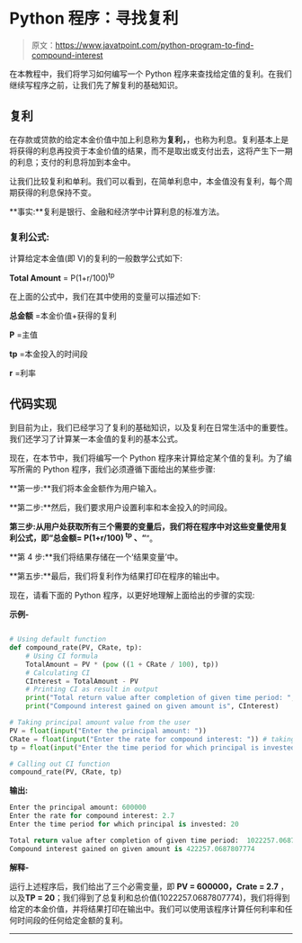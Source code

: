 # Python 程序：寻找复利

> 原文：<https://www.javatpoint.com/python-program-to-find-compound-interest>

在本教程中，我们将学习如何编写一个 Python 程序来查找给定值的复利。在我们继续写程序之前，让我们先了解复利的基础知识。

## 复利

在存款或贷款的给定本金价值中加上利息称为**复利，**，也称为利息。复利基本上是将获得的利息再投资于本金价值的结果，而不是取出或支付出去，这将产生下一期的利息；支付的利息将加到本金中。

让我们比较复利和单利。我们可以看到，在简单利息中，本金值没有复利，每个周期获得的利息保持不变。

**事实:**复利是银行、金融和经济学中计算利息的标准方法。

### 复利公式:

计算给定本金值(即 V)的复利的一般数学公式如下:

**Total Amount** = P(1+r/100)<sup>tp</sup>

在上面的公式中，我们在其中使用的变量可以描述如下:

**总金额** =本金价值+获得的复利

**P** =主值

**tp** =本金投入的时间段

**r** =利率

## 代码实现

到目前为止，我们已经学习了复利的基础知识，以及复利在日常生活中的重要性。我们还学习了计算某一本金值的复利的基本公式。

现在，在本节中，我们将编写一个 Python 程序来计算给定某个值的复利。为了编写所需的 Python 程序，我们必须遵循下面给出的某些步骤:

**第一步:**我们将本金金额作为用户输入。

**第二步:**然后，我们要求用户设置利率和本金投入的时间段。

**第三步:**从用户处获取所有三个需要的变量后，我们将在程序中对这些变量使用复利公式，即**“总金额= P(1+r/100) <sup>tp</sup> 、“**”。

**第 4 步:**我们将结果存储在一个‘结果变量’中。

**第五步:**最后，我们将复利作为结果打印在程序的输出中。

现在，请看下面的 Python 程序，以更好地理解上面给出的步骤的实现:

**示例-**

```py

# Using default function
def compound_rate(PV, CRate, tp):
    # Using CI formula
    TotalAmount = PV * (pow ((1 + CRate / 100), tp))
    # Calculating CI
    CInterest = TotalAmount - PV
    # Printing CI as result in output
    print("Total return value after completion of given time period: ", TotalAmount)
    print("Compound interest gained on given amount is", CInterest)

# Taking principal amount value from the user
PV = float(input("Enter the principal amount: "))
CRate = float(input("Enter the rate for compound interest: ")) # taking interest rate value
tp = float(input("Enter the time period for which principal is invested: ")) # taking time period value

# Calling out CI function
compound_rate(PV, CRate, tp)

```

**输出:**

```py
Enter the principal amount: 600000
Enter the rate for compound interest: 2.7
Enter the time period for which principal is invested: 20

Total return value after completion of given time period:  1022257.0687807774
Compound interest gained on given amount is 422257.0687807774

```

**解释-**

运行上述程序后，我们给出了三个必需变量，即 **PV = 600000，Crate = 2.7** ，以及**TP = 20**；我们得到了总复利和总价值(1022257.0687807774)，我们将得到给定的本金价值，并将结果打印在输出中。我们可以使用该程序计算任何利率和任何时间段的任何给定金额的复利。

* * *